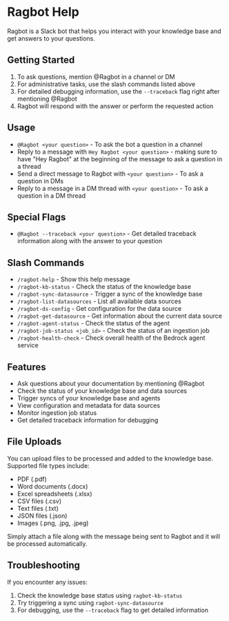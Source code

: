 # Ragbot Help

Ragbot is a Slack bot that helps you interact with your knowledge base and get answers to your questions.

## Getting Started

1. To ask questions, mention @Ragbot in a channel or DM
2. For administrative tasks, use the slash commands listed above
3. For detailed debugging information, use the `--traceback` flag right after mentioning @Ragbot
4. Ragbot will respond with the answer or perform the requested action

## Usage

- `@Ragbot <your question>` - To ask the bot a question in a channel
- Reply to a message with `Hey Ragbot <your question>` - making sure to have "Hey Ragbot" at the beginning of the message to ask a question in a thread
- Send a direct message to Ragbot with `<your question>` - To ask a question in DMs
- Reply to a message in a DM thread with `<your question>` - To ask a question in a DM thread



## Special Flags

- `@Ragbot --traceback <your question>` - Get detailed traceback information along with the answer to your question

## Slash Commands

- `/ragbot-help` - Show this help message
- `/ragbot-kb-status` - Check the status of the knowledge base
- `/ragbot-sync-datasource` - Trigger a sync of the knowledge base
- `/ragbot-list-datasources` - List all available data sources
- `/ragbot-ds-config` - Get configuration for the data source
- `/ragbot-get-datasource` - Get information about the current data source
- `/ragbot-agent-status` - Check the status of the agent
- `/ragbot-job-status <job_id>` - Check the status of an ingestion job
- `/ragbot-health-check` - Check overall health of the Bedrock agent service


## Features

- Ask questions about your documentation by mentioning @Ragbot
- Check the status of your knowledge base and data sources
- Trigger syncs of your knowledge base and agents
- View configuration and metadata for data sources
- Monitor ingestion job status
- Get detailed traceback information for debugging

## File Uploads

You can upload files to be processed and added to the knowledge base. Supported file types include:
- PDF (.pdf)
- Word documents (.docx)
- Excel spreadsheets (.xlsx)
- CSV files (.csv)
- Text files (.txt)
- JSON files (.json)
- Images (.png, .jpg, .jpeg)

Simply attach a file along with the message being sent to Ragbot and it will be processed automatically.

## Troubleshooting

If you encounter any issues:
1. Check the knowledge base status using `ragbot-kb-status`
2. Try triggering a sync using `ragbot-sync-datasource`
3. For debugging, use the `--traceback` flag to get detailed information
